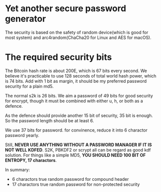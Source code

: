 # Yet another secure password generator

The security is based on the safety of random device(which is good for most system) and arc4random(ChaCha20 for Linux and AES for macOS).

# The required security bits

The Bitcoin hash rate is about 200E, which is 67 bits every second.
We believe it's practicable to use 128 seconds of total world hash power, which is 74 bits.
Add with 1 bit as margin, it should be my preferred password security for a plain md5.

The normal s2k is 26 bits. We aim a password of 49 bits for good security for encrypt, though it must be combined with either u, h, or both as a defence.

As the defence should provide another 15 bit of security, 35 bit is enough. So the password length should be at least 6.

We use 37 bits for password. for convinence, reduce it into 6 charactor password yearly.

Still, **NEVER USE ANYTHING WITHOUT A PASSWORD MANAGER IF IT IS NOT WELL KDFED**. S2K, PBKDF2 or scrypt all can be regard as good kdf solution. For things like a simple MD5, **YOU SHOULD NEED 100 BIT OF ENTROPY, 17 charactors**.

In summary:

 * 6 charactors true random password for compound header
 * 17 charactors true random password for non-protected security
